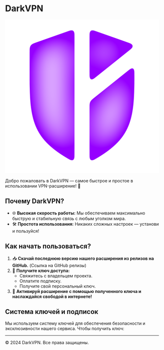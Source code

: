 # DarkVPN

![DarkVPN Logo](DarkVPN_LOGO_p.png)

Добро пожаловать в DarkVPN — самое быстрое и простое в использовании VPN-расширение! 🚀

## Почему DarkVPN?

* 🌐 **Высокая скорость работы:** Мы обеспечиваем максимально быструю и стабильную связь с любым уголком мира.
* 🛠 **Простота использования:** Никаких сложных настроек — установи и пользуйся!

## Как начать пользоваться?

1. 📥 **Скачай последнюю версию нашего расширения из релизов на GitHub.** (Ссылка на GitHub релизы)
2. 🔑 **Получите ключ доступа:**
    * Свяжитесь с владельцем проекта.
    * Оплатите подписку.
    * Получите свой персональный ключ.
3. 🔐 **Активируй расширение с помощью полученного ключа и наслаждайся свободой в интернете!**


## Система ключей и подписок

Мы используем систему ключей для обеспечения безопасности и эксклюзивности нашего сервиса. Чтобы получить ключ:

---

© 2024 DarkVPN. Все права защищены.

